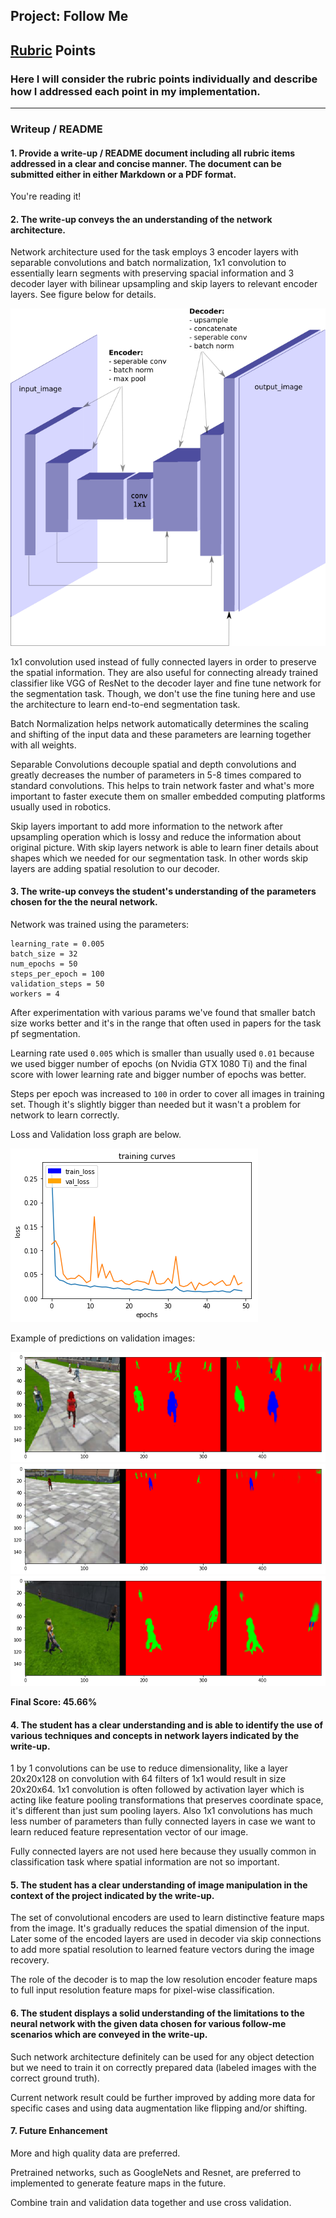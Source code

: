 ## Project: Follow Me

[//]: # (Image References)

[network_fancy]: ./results/network_fancy.png
[train_val_loss]: ./results/train_val_loss.png
[example_1]: ./results/example_1.png
[example_2]: ./results/example_2.png
[example_3]: ./results/example_3.png

## [Rubric](https://review.udacity.com/#!/rubrics/1155/view) Points
### Here I will consider the rubric points individually and describe how I addressed each point in my implementation.  

---
### Writeup / README

#### 1. Provide a write-up / README document including all rubric items addressed in a clear and concise manner. The document can be submitted either in either Markdown or a PDF format.

You're reading it!

#### 2. The write-up conveys the an understanding of the network architecture.

Network architecture used for the task employs 3 encoder layers with separable convolutions and batch normalization, 1x1 convolution to essentially learn segments with preserving spacial information and 3 decoder layer with bilinear upsampling and skip layers to relevant encoder layers. See figure below for details.

![Network][network_fancy]

1x1 convolution used instead of fully connected layers in order to preserve the spatial information. They are also useful for connecting already trained classifier like VGG of ResNet to the decoder layer and fine tune network for the segmentation task. Though, we don't use the fine tuning here and use the architecture to learn end-to-end segmentation task.

Batch Normalization helps network automatically determines the scaling and shifting of the input data and these parameters are learning together with all weights.

Separable Convolutions decouple spatial and depth convolutions and greatly decreases the number of parameters in 5-8 times compared to standard convolutions. This helps to train network faster and what's more important to faster execute them on smaller embedded computing platforms usually used in robotics.

Skip layers important to add more information to the network after upsampling operation which is lossy and reduce the information about original picture. With skip layers network is able to learn finer details about shapes which we needed for our segmentation task. In other words skip layers are adding spatial resolution to our decoder.


#### 3. The write-up conveys the student's understanding of the parameters chosen for the the neural network.

Network was trained using the parameters:

```
learning_rate = 0.005
batch_size = 32
num_epochs = 50
steps_per_epoch = 100
validation_steps = 50
workers = 4
```

After experimentation with various params we've found that smaller batch size works better and it's in the range that often used in papers for the task pf segmentation.

Learning rate used `0.005` which is smaller than usually used `0.01` because we used bigger number of epochs (on Nvidia GTX 1080 Ti) and the final score with lower learning rate and bigger number of epochs was better.

Steps per epoch was increased to `100` in order to cover all images in training set. Though it's slightly bigger than needed but it wasn't a problem for network to learn correctly.

Loss and Validation loss graph are below.

![Train Validation Loss][train_val_loss]

Example of predictions on validation images:

![Example 1][example_1]
![Example 2][example_2]
![Example 3][example_3]

**Final Score: 45.66%**

#### 4. The student has a clear understanding and is able to identify the use of various techniques and concepts in network layers indicated by the write-up.

1 by 1 convolutions can be use to reduce dimensionality, like  a layer 20x20x128 on convolution with 64 filters of 1x1 would result in size 20x20x64. 1x1 convolution is often followed by activation layer which is acting like feature pooling transformations that preserves coordinate space, it's different than just sum pooling layers. Also 1x1 convolutions has much less number of parameters than fully connected layers in case we want to learn reduced feature representation vector of our image.

Fully connected layers are not used here because they usually common in classification task where spatial information are not so important.

#### 5. The student has a clear understanding of image manipulation in the context of the project indicated by the write-up.

The set of convolutional encoders are used to learn distinctive feature maps from the image. It's gradually reduces the spatial dimension of the input. Later some of the encoded layers are used in decoder via skip connections to add more spatial resolution to learned feature vectors during the image recovery.

The role of the decoder is to map the low resolution encoder feature maps to full input resolution feature maps for pixel-wise classification.

#### 6. The student displays a solid understanding of the limitations to the neural network with the given data chosen for various follow-me scenarios which are conveyed in the write-up.

Such network architecture definitely can be used for any object detection but we need to train it on correctly prepared data (labeled images with the correct ground truth).

Current network result could be further improved by adding more data for specific cases and using data augmentation like flipping and/or shifting.

#### 7. Future Enhancement

More and high quality data are preferred.

Pretrained networks, such as GoogleNets and Resnet, are preferred to implemented to generate feature maps in the future.

Combine train and validation data together and use cross validation.
